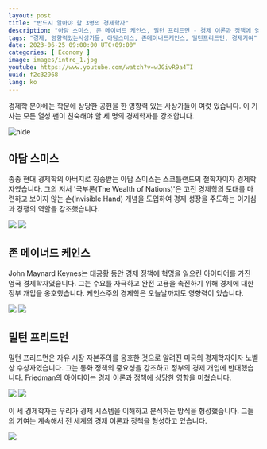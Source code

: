 ```yaml
---
layout: post
title: "반드시 알아야 할 3명의 경제학자"
description: "아담 스미스, 존 메이너드 케인스, 밀턴 프리드먼 - 경제 이론과 정책에 영향을 미치는 세 명의 최고 경제학자 소개."
tags: "경제, 영향력있는사상가들, 아담스미스, 존메이너드케인스, 밀턴프리드먼, 경제기여"
date: 2023-06-25 09:00:00 UTC+09:00"
categories: [ Economy ]
image: images/intro_1.jpg
youtube: https://www.youtube.com/watch?v=wJGivR9a4TI
uuid: f2c32968
lang: ko
---
```


경제학 분야에는 학문에 상당한 공헌을 한 영향력 있는 사상가들이 여럿 있습니다. 이 기사는 모든 열성 팬이 친숙해야 할 세 명의 경제학자를 강조합니다.

![hide](images/intro_1.jpg)


## 아담 스미스
종종 현대 경제학의 아버지로 칭송받는 아담 스미스는 스코틀랜드의 철학자이자 경제학자였습니다. 그의 저서 '국부론(The Wealth of Nations)'은 고전 경제학의 토대를 마련하고 보이지 않는 손(Invisible Hand) 개념을 도입하여 경제 성장을 주도하는 이기심과 경쟁의 역할을 강조했습니다.

![](images/main1_2.jpg)
![](images/main1_4.jpg)


## 존 메이너드 케인스
John Maynard Keynes는 대공황 동안 경제 정책에 혁명을 일으킨 아이디어를 가진 영국 경제학자였습니다. 그는 수요를 자극하고 완전 고용을 촉진하기 위해 경제에 대한 정부 개입을 옹호했습니다. 케인스주의 경제학은 오늘날까지도 영향력이 있습니다.

![](images/main2_2.jpg)
![](images/main2_4.jpg)


## 밀턴 프리드먼
밀턴 프리드먼은 자유 시장 자본주의를 옹호한 것으로 알려진 미국의 경제학자이자 노벨상 수상자였습니다. 그는 통화 정책의 중요성을 강조하고 정부의 경제 개입에 반대했습니다. Friedman의 아이디어는 경제 이론과 정책에 상당한 영향을 미쳤습니다.

![](images/main3_2.jpg)
![](images/main3_3.jpg)




이 세 경제학자는 우리가 경제 시스템을 이해하고 분석하는 방식을 형성했습니다. 그들의 기여는 계속해서 전 세계의 경제 이론과 정책을 형성하고 있습니다.

![](images/intro_2.jpg)